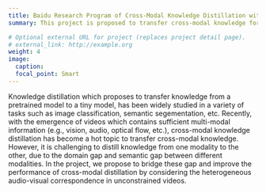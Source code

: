 ```yaml
---
title: Baidu Research Program of Cross-Modal Knowledge Distillation with Interpretability  
summary: This project is proposed to transfer cross-modal knowledge for the unconstrained videos. We consider the heterogeneous audio-visual correspondence in in-the-wild videos to improve the performance of cross-modal knowledge distillation.

# Optional external URL for project (replaces project detail page).
# external_link: http://example.org
weight: 4
image:
  caption:
  focal_point: Smart
---
```

Knowledge distillation which proposes to transfer knowledge from a pretrained model to a tiny model, has been widely studied in a variety of tasks such as image classification, semantic segementation, etc. Recently, with the emergence of videos which contains sufficient multi-modal information (e.g., vision, audio, optical flow, etc.), cross-modal knowledge distillation has become a hot topic to transfer cross-modal knowledge. However, it is challenging to distill knowledge from one modality to the other, due to the domain gap and semantic gap between different modalities.
In the project, we propose to bridge these gap and improve the performance of cross-modal distillation by considering the heterogeneous audio-visual correspondence in unconstrained videos.
